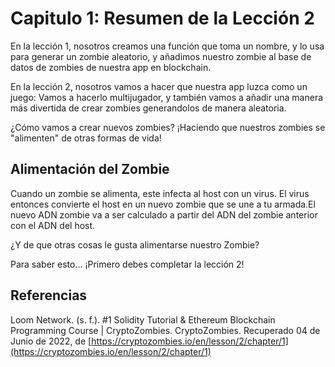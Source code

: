 # Capitulo 1: Resumen de la Lección 2

En la lección 1, nosotros creamos una función que toma un nombre, y lo usa para generar un zombie aleatorio, y añadimos nuestro zombie al base de datos de zombies de nuestra app en blockchain.

En la lección 2, nosotros vamos a hacer que nuestra app luzca como un juego: Vamos a hacerlo multijugador, y también vamos a añadir una manera más divertida de crear zombies generandolos de manera aleatoria.

¿Cómo vamos a crear nuevos zombies? ¡Haciendo que nuestros zombies se "alimenten" de otras formas de vida!

## Alimentación del Zombie

Cuando un zombie se alimenta, este infecta al host con un virus. El virus entonces convierte el host en un nuevo zombie que se une a tu armada.El nuevo ADN zombie va a ser calculado a partir del ADN del zombie anterior con el ADN del host.

¿Y de que otras cosas le gusta alimentarse nuestro Zombie?

Para saber esto... ¡Primero debes completar la lección 2!

## Referencias

Loom Network. (s. f.). #1 Solidity Tutorial & Ethereum Blockchain Programming Course | CryptoZombies. CryptoZombies. Recuperado 04 de Junio de 2022, de [https://cryptozombies.io/en/lesson/2/chapter/1](https://cryptozombies.io/en/lesson/2/chapter/1)
